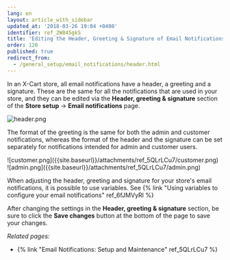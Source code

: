 ```yaml
---
lang: en
layout: article_with_sidebar
updated_at: '2018-03-26 19:04 +0400'
identifier: ref_2W845gkS
title: 'Editing the Header, Greeting & Signature of Email Notifications'
order: 120
published: true
redirect_from:
  - /general_setup/email_notifications/header.html
---
```

In an X-Cart store, all email notifications have a header, a greeting and a signature. These are the same for all the notifications that are used in your store, and they can be edited via the **Header, greeting & signature** section of the **Store setup** -> **Email notifications** page. 

![header.png]({{site.baseurl}}/attachments/ref_2W845gkS/header.png)

The format of the greeting is the same for both the admin and customer notifications, whereas the format of the header and the signature can be set separately for notifications intended for admin and customer users. 

<div class="ui stackable two column grid">
  <div class="column" markdown="span">![customer.png]({{site.baseurl}}/attachments/ref_5QLrLCu7/customer.png)</div>
  <div class="column" markdown="span">![admin.png]({{site.baseurl}}/attachments/ref_5QLrLCu7/admin.png)</div>
</div> 

When adjusting the header, greeting and signature for your store's email notifications, it is possible to use variables. See {% link "Using variables to configure your email  notifications" ref_6fJMVyRl %}

After changing the settings in the **Header, greeting & signature** section, be sure to click the **Save changes** button at the bottom of the page to save your changes.


_Related pages:_

   * {% link "Email Notifications: Setup and Maintenance" ref_5QLrLCu7 %}
